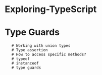 # Exploring-TypeScript

   # Type Guards 
       # Working with union types
       # Type assertion   
       # How to access specific methods? 
       # typeof   
       # instanceof
       # type guards 
